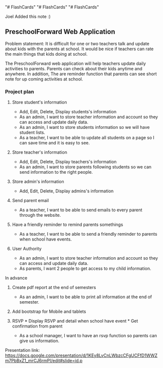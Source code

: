 "# FlashCards" 
"# FlashCards" 
"# FlashCards" 

Joel Added this note :)

## PreschoolForward Web Application
Problem statement:
It is difficult for one or two teachers talk and update about kids with the parents at school.
It would be nice if teachers can rate the main things that kids doing at school. 

The PreschoolForward web application will help teachers update daily activities to parents. 
Parents can check about their kids anytime and anywhere. 
In addition, The are reminder function that parents can see short note for up coming activities at school.


### Project plan
1. Store student's information
    * Add, Edit, Delete, Display students's information
    - As an admin, I want to store teacher information and account so they can access and update daily data.
    - As an admin, I want to store students information so we will have student lists.
    - As a teacher, I want to be able to update all students on a page so I can save time and it is easy to see.

2. Store teacher's information
    * Add, Edit, Delete, Display teachers's information
    - As an admin, I want to store parents following students so we can send information to the right people.

3. Store admin's information
    * Add, Edit, Delete, Display admins's information
4. Send parent email
    - As a teacher, I want to be able to send emails to every parent through the website.

5. Have a friendly reminder to remind parents somethings 
    - As a teacher, I want to be able to send a friendly reminder to parents when school have events.

6. User Authority 
    - As an admin, I want to store teacher information and account so they can access and update daily data.
    - As parents, I want 2 people to get access to my child information.



In advance
1. Create pdf report at the end of semesters
    - As an admin, I want to be able to print all information at the end of semester.

2. Add bootstrap for Mobile and tablets
3. RSVP 
       * Display RSVP and detail when school have event
       * Get confirmation from parent 
    - As a school manager, I want to have an rsvp function so parents can give us information.

Presentation link: https://docs.google.com/presentation/d/1KEy8LvCnLWbzcCFgUCFfD1WWZm7PbBxZ1_mrCJ6rmPI/edit#slide=id.p
